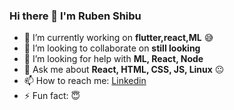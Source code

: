 ### Hi there 👋 I'm Ruben Shibu

<!--
**rubenshibu/rubenshibu** is a ✨ _special_ ✨ repository because its `README.md` (this file) appears on your GitHub profile.
- 🌱 I’m currently learning ....
- 😄 Pronouns: ... :blush:
Here are some ideas to get you started:
[![Top Langs](https://github-readme-stats.vercel.app/api/top-langs/?username=rubenshibu&hide=javascript,html)](https://github.com/rubenshibu/github-readme-stats)


<details>
      <summary>⚡ Github Stats</summary>
  <img align="center" alt="my github stats" src="https://github-readme-stats.rubenshibu.vercel.app/api?username=rubenshibu&show_icons=true&hide_border=true" />
  </details>
  
  
[![Top Langs](https://github-readme-stats.vercel.app/api/top-langs/?username=rubenshibu&hide=javascript,html)](https://github.com/rubenshibu/github-readme-stats)

-->

- 🔭 I’m currently working on **flutter,react,ML** :sweat_smile:
- 👯 I’m looking to collaborate on **still looking**
- 🤔 I’m looking for help with **ML, React, Node** 
- 💬 Ask me about **React, HTML, CSS, JS, Linux** :neutral_face:
- 📫 How to reach me: [Linkedin](https://www.linkedin.com/in/ruben-shibu-b7607b183/)
- ⚡ Fun fact: :innocent:










